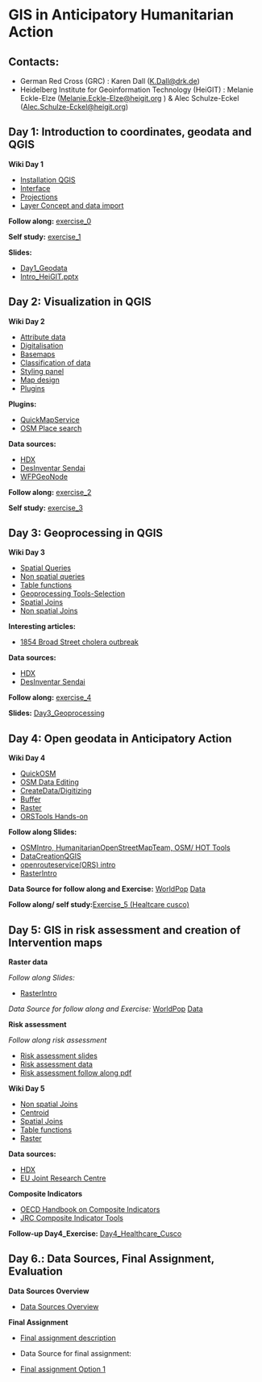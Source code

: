 # GIS in Anticipatory Humanitarian Action

## Contacts: 
- German Red Cross (GRC)                                            : Karen Dall (K.Dall@drk.de) 
- Heidelberg Institute for Geoinformation Technology (HeiGIT)       : Melanie Eckle-Elze (Melanie.Eckle-Elze@heigit.org ) & Alec Schulze-Eckel (Alec.Schulze-Eckel@heigit.org)

## Day 1: Introduction to coordinates, geodata and QGIS

**Wiki Day 1**

- [Installation QGIS](https://gitlab.com/Alec-SE/gis-in-anticipatory-humanitarian-action/-/wikis/installation-qgis)
- [Interface](https://gitlab.com/Alec-SE/gis-in-anticipatory-humanitarian-action/-/wikis/interface)
- [Projections](https://gitlab.com/Alec-SE/gis-in-anticipatory-humanitarian-action/-/wikis/projections)
- [Layer Concept and data import](https://gitlab.com/Alec-SE/gis-in-anticipatory-humanitarian-action/-/wikis/layer-concept)

**Follow along:** [exercise_0](https://gitlab.com/Alec-SE/gis-in-anticipatory-humanitarian-action/-/tree/main/Exercise_0)

**Self study:** [exercise_1](https://gitlab.com/Alec-SE/gis-in-anticipatory-humanitarian-action/-/tree/main/Exercise_1)

**Slides:** 

- [Day1_Geodata](https://gitlab.com/Alec-SE/gis-in-anticipatory-humanitarian-action/-/blob/main/Day%201_Geodata.pptx)
- [Intro_HeiGIT.pptx](https://gitlab.com/Alec-SE/gis-in-anticipatory-humanitarian-action/-/blob/main/Intro_HeiGIT.pptx)


## Day 2: Visualization in QGIS

**Wiki Day 2**
- [Attribute data](attribute-data)
- [Digitalisation](digitalisation)
- [Basemaps](https://gitlab.com/Alec-SE/gis-in-anticipatory-humanitarian-action/-/wikis/basemaps)
- [Classification of data](https://gitlab.com/Alec-SE/gis-in-anticipatory-humanitarian-action/-/wikis/Classification-of-data)
- [Styling panel](https://gitlab.com/Alec-SE/gis-in-anticipatory-humanitarian-action/-/wikis/Styling-panel)
- [Map design](https://gitlab.com/Alec-SE/gis-in-anticipatory-humanitarian-action/-/wikis/map-design)
- [Plugins](https://gitlab.com/Alec-SE/gis-in-anticipatory-humanitarian-action/-/wikis/Plugins)

**Plugins:**

- [QuickMapService](https://docs.qgis.org/3.16/en/docs/training_manual/qgis_plugins/plugin_examples.html)
- [OSM Place search](http://www.qgistutorials.com/de/docs/downloading_osm_data.html)

**Data sources:**

- [HDX](https://data.humdata.org/)
- [DesInventar Sendai](https://www.desinventar.net/)
- [WFPGeoNode](https://geonode.wfp.org/)


**Follow along:** [exercise_2](https://gitlab.com/Alec-SE/gis-in-anticipatory-humanitarian-action/-/tree/main/Exercise_2)

**Self study:** [exercise_3](https://gitlab.com/Alec-SE/gis-in-anticipatory-humanitarian-action/-/tree/main/Exercise_3)


## Day 3: Geoprocessing in QGIS

**Wiki Day 3**
- [Spatial Queries](https://gitlab.com/Alec-SE/gis-in-anticipatory-humanitarian-action/-/wikis/Spatial-queries)
- [Non spatial queries](https://gitlab.com/Alec-SE/gis-in-anticipatory-humanitarian-action/-/wikis/non-spatial-queries)
- [Table functions](https://gitlab.com/Alec-SE/gis-in-anticipatory-humanitarian-action/-/wikis/table-functions)
- [Geoprocessing Tools-Selection](https://gitlab.com/Alec-SE/gis-in-anticipatory-humanitarian-action/-/wikis/Geoprocessing-tools)
- [Spatial Joins](https://gitlab.com/Alec-SE/gis-in-anticipatory-humanitarian-action/-/wikis/spatial-joins)
- [Non spatial Joins](https://gitlab.com/Alec-SE/gis-in-anticipatory-humanitarian-action/-/wikis/non-spatial-joins)

**Interesting articles:**

- [1854 Broad Street cholera outbreak](https://en.wikipedia.org/wiki/1854_Broad_Street_cholera_outbreak)

**Data sources:**

- [HDX](https://data.humdata.org/)
- [DesInventar Sendai](https://www.desinventar.net/)

**Follow along:** [exercise_4](https://gitlab.com/Alec-SE/gis-in-anticipatory-humanitarian-action/-/tree/main/Exercise_4)

**Slides:** [Day3_Geoprocessing](https://gitlab.com/Alec-SE/gis-in-anticipatory-humanitarian-action/-/blob/main/Day3_Geoprocessing.pptx)


## Day 4: Open geodata in Anticipatory Action

**Wiki Day 4**

- [QuickOSM](https://gitlab.com/Alec-SE/gis-in-anticipatory-humanitarian-action/-/wikis/QuickOSM)
- [OSM Data Editing](https://gitlab.com/Alec-SE/gis-in-anticipatory-humanitarian-action/-/blob/main/OSM_Data_Editing.pdf)
- [CreateData/Digitizing](https://gitlab.com/Alec-SE/gis-in-anticipatory-humanitarian-action/-/wikis/Create%20data%20in%20QGIS/Digitizing)
- [Buffer](https://gitlab.com/Alec-SE/gis-in-anticipatory-humanitarian-action/-/wikis/Buffer)
- [Raster](https://gitlab.com/Alec-SE/gis-in-anticipatory-humanitarian-action/-/wikis/Raster)
- [ORSTools Hands-on](https://gitlab.com/Alec-SE/gis-in-anticipatory-humanitarian-action/-/wikis/ORSTools)

**Follow along Slides:**
- [OSMIntro, HumanitarianOpenStreetMapTeam, OSM/ HOT Tools](https://gitlab.com/Alec-SE/gis-in-anticipatory-humanitarian-action/-/blob/main/OSM_HOT_Tools.pdf)
- [DataCreationQGIS](https://gitlab.com/Alec-SE/gis-in-anticipatory-humanitarian-action/-/wikis/uploads/eba9b266cde0a54dc9997abbf3841daa/Data_creation_QGIS.pdf)
- [openrouteservice(ORS) intro](https://gitlab.com/Alec-SE/gis-in-anticipatory-humanitarian-action/-/blob/main/HeiGIT__ORS_presentation.pdf)
- [RasterIntro](https://gitlab.com/Alec-SE/gis-in-anticipatory-humanitarian-action/-/blob/main/Raster.pdf)

**Data Source for follow along and Exercise:**
[WorldPop](https://www.worldpop.org/geodata/summary?id=50047)
[Data](https://gitlab.com/Alec-SE/gis-in-anticipatory-humanitarian-action/-/blob/main/per_ppp_2020_UNadj_constrained.zip)

**Follow along/ self study:**[Exercise_5 (Healtcare cusco)](https://gitlab.com/Alec-SE/gis-in-anticipatory-humanitarian-action/-/tree/main/Exercise_5)

## Day 5: GIS in risk assessment and creation of Intervention maps
**Raster data**

*Follow along Slides:*
- [RasterIntro](https://gitlab.com/Alec-SE/gis-in-anticipatory-humanitarian-action/-/blob/main/Raster.pdf)

*Data Source for follow along and Exercise:*
[WorldPop](https://www.worldpop.org/geodata/summary?id=50047)
[Data](https://gitlab.com/Alec-SE/gis-in-anticipatory-humanitarian-action/-/blob/main/per_ppp_2020_UNadj_constrained.zip)

**Risk assessment**

*Follow along risk assessment*
- [Risk assessment slides](https://gitlab.com/Alec-SE/gis-in-anticipatory-humanitarian-action/-/blob/main/Day5_Risk_assessment_and_intervention_map_-_KDall.pdf)
- [Risk assessment data](https://gitlab.com/Alec-SE/gis-in-anticipatory-humanitarian-action/-/blob/main/RiskAssessment_data.zip)
- [Risk assessment follow along pdf](https://gitlab.com/Alec-SE/gis-in-anticipatory-humanitarian-action/-/blob/main/Follow_along_Risk_assessment.pdf)

**Wiki Day 5**
- [Non spatial Joins](https://gitlab.com/Alec-SE/gis-in-anticipatory-humanitarian-action/-/wikis/non-spatial-joins)
- [Centroid](https://courses.gistools.geog.uni-heidelberg.de/giscience/gis-einfuehrung/-/wikis/uploads/QGIS/videos/qgis_geometry_centroids.mp4)
- [Spatial Joins](https://gitlab.com/Alec-SE/gis-in-anticipatory-humanitarian-action/-/wikis/spatial-joins)
- [Table functions](https://gitlab.com/Alec-SE/gis-in-anticipatory-humanitarian-action/-/wikis/table-functions)
- [Raster](https://gitlab.com/Alec-SE/gis-in-anticipatory-humanitarian-action/-/wikis/Raster)

**Data sources:**

- [HDX](https://data.humdata.org/)
- [EU Joint Research Centre](https://data.jrc.ec.europa.eu/dataset/)

**Composite Indicators**
- [OECD Handbook on Composite Indicators](https://www.oecd.org/sdd/42495745.pdf)
- [JRC Composite Indicator Tools](https://knowledge4policy.ec.europa.eu/composite-indicators/2021-jrc-week-composite-indicators-scoreboards_en#agenda)

**Follow-up Day4_Exercise:**
[Day4_Healthcare_Cusco](https://gitlab.com/Alec-SE/gis-in-anticipatory-humanitarian-action/-/tree/main/Exercise_Day4)

## Day 6.: Data Sources, Final Assignment, Evaluation

**Data Sources Overview**
- [Data Sources Overview](https://gitlab.com/Alec-SE/gis-in-anticipatory-humanitarian-action/-/wikis/Data-Sources) 

**Final Assignment** 
- [Final assignment description](https://gitlab.com/Alec-SE/gis-in-anticipatory-humanitarian-action/-/blob/main/January_2022_GIS_Training_Final_Assignment.pdf)

- Data Source for final assignment:

- [Final assignment Option 1](https://gitlab.com/Alec-SE/gis-in-anticipatory-humanitarian-action/-/tree/main/Final%20assignment)



